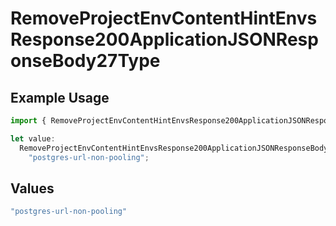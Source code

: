 # RemoveProjectEnvContentHintEnvsResponse200ApplicationJSONResponseBody27Type

## Example Usage

```typescript
import { RemoveProjectEnvContentHintEnvsResponse200ApplicationJSONResponseBody27Type } from "@vercel/sdk/models/operations/removeprojectenv.js";

let value:
  RemoveProjectEnvContentHintEnvsResponse200ApplicationJSONResponseBody27Type =
    "postgres-url-non-pooling";
```

## Values

```typescript
"postgres-url-non-pooling"
```